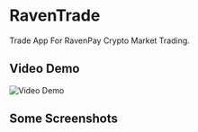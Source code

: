 # RavenTrade

Trade App For RavenPay Crypto Market Trading.




## Video Demo
![Video Demo](screenshots/screen_record.gif)


## Some Screenshots

<!-- ![Screenshot 1](screenshots/image01.jpg)
![Screenshot 2](screenshots/image02.jpg)
![Screenshot 3](screenshots/image03.jpg)
![Screenshot 4](screenshots/image04.jpg)
![Screenshot 5](screenshots/image05.jpg)
![Screenshot 6](screenshots/image06.jpg)
![Screenshot 7](screenshots/image07.jpg)
![Screenshot 8](screenshots/image08.jpg)
![Screenshot 9](screenshots/image09.jpg)
 -->
